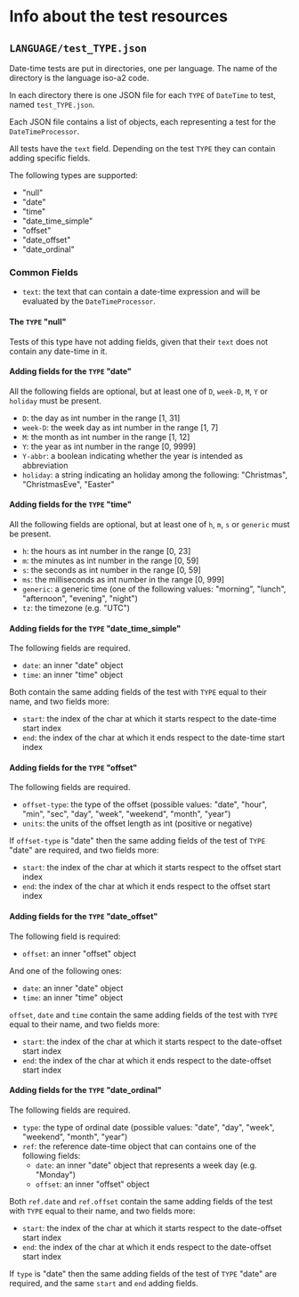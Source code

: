 # Info about the test resources

## `LANGUAGE/test_TYPE.json`

Date-time tests are put in directories, one per language. The name of the directory is the language iso-a2 code.

In each directory there is one JSON file for each `TYPE` of `DateTime` to test, named `test_TYPE.json`.

Each JSON file contains a list of objects, each representing a test for the `DateTimeProcessor`.

All tests have the `text` field. Depending on the test `TYPE` they can contain adding specific fields.

The following types are supported:
* "null"
* "date"
* "time"
* "date_time_simple"
* "offset"
* "date_offset"
* "date_ordinal"

### Common Fields

* `text`: the text that can contain a date-time expression and will be evaluated by the `DateTimeProcessor`.

#### The `TYPE` "null"

Tests of this type have not adding fields, given that their `text` does not contain any date-time in it.

#### Adding fields for the `TYPE` "date"

All the following fields are optional, but at least one of `D`, `week-D`, `M`, `Y` or `holiday` must be present. 

* `D`: the day as int number in the range [1, 31]
* `week-D`: the week day as int number in the range [1, 7]
* `M`: the month as int number in the range [1, 12]
* `Y`: the year as int number in the range [0, 9999]
* `Y-abbr`: a boolean indicating whether the year is intended as abbreviation
* `holiday`: a string indicating an holiday among the following: "Christmas", "ChristmasEve", "Easter"

#### Adding fields for the `TYPE` "time"

All the following fields are optional, but at least one of `h`, `m`, `s` or `generic` must be present. 

* `h`: the hours as int number in the range [0, 23]
* `m`: the minutes as int number in the range [0, 59]
* `s`: the seconds as int number in the range [0, 59]
* `ms`: the milliseconds as int number in the range [0, 999]
* `generic`: a generic time (one of the following values: "morning", "lunch", "afternoon", "evening", "night")
* `tz`: the timezone (e.g. "UTC")

#### Adding fields for the `TYPE` "date_time_simple"

The following fields are required. 

* `date`: an inner "date" object
* `time`: an inner "time" object

Both contain the same adding fields of the test with `TYPE` equal to their name, and two fields more: 

* `start`: the index of the char at which it starts respect to the date-time start index
* `end`: the index of the char at which it ends respect to the date-time start index

#### Adding fields for the `TYPE` "offset"

The following fields are required. 

* `offset-type`: the type of the offset (possible values: "date", "hour", "min", "sec", "day", "week", "weekend", 
"month", "year")
* `units`: the units of the offset length as int (positive or negative)

If `offset-type` is "date" then the same adding fields of the test of `TYPE` "date" are required, and two fields more:

* `start`: the index of the char at which it starts respect to the offset start index
* `end`: the index of the char at which it ends respect to the offset start index

#### Adding fields for the `TYPE` "date_offset"

The following field is required: 

* `offset`: an inner "offset" object

And one of the following ones:

* `date`: an inner "date" object
* `time`: an inner "time" object

`offset`, `date` and `time` contain the same adding fields of the test with `TYPE` equal to their name, and two fields 
more: 

* `start`: the index of the char at which it starts respect to the date-offset start index
* `end`: the index of the char at which it ends respect to the date-offset start index

#### Adding fields for the `TYPE` "date_ordinal"

The following fields are required. 

* `type`: the type of ordinal date (possible values: "date", "day", "week", "weekend", "month", "year")
* `ref`: the reference date-time object that can contains one of the following fields:
    * `date`: an inner "date" object that represents a week day (e.g. "Monday")
    * `offset`: an inner "offset" object

Both `ref.date` and `ref.offset` contain the same adding fields of the test with `TYPE` equal to their name, and two 
fields more: 

* `start`: the index of the char at which it starts respect to the date-offset start index
* `end`: the index of the char at which it ends respect to the date-offset start index

If `type` is "date" then the same adding fields of the test of `TYPE` "date" are required, and the same `start` and 
`end` adding fields.
